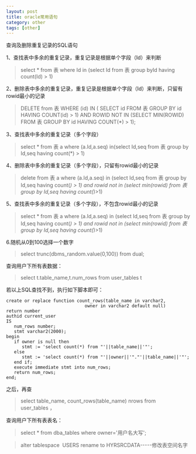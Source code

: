 ```yaml
---
layout: post
title: oracle常用语句
category: other
tags: [other]
---
```


查询及删除重复记录的SQL语句

1、查找表中多余的重复记录，重复记录是根据单个字段（Id）来判断

>select * from 表 where Id in (select Id from 表 group byId having count(Id) > 1)

2、删除表中多余的重复记录，重复记录是根据单个字段（Id）来判断，只留有rowid最小的记录

>DELETE from 表 WHERE (id) IN ( SELECT id FROM 表 GROUP BY id HAVING COUNT(id) > 1) AND ROWID NOT IN (SELECT MIN(ROWID) FROM 表 GROUP BY id HAVING COUNT(*) > 1);

3、查找表中多余的重复记录（多个字段）

>select * from 表 a where (a.Id,a.seq) in(select Id,seq from 表 group by Id,seq having count(*) > 1)

4、删除表中多余的重复记录（多个字段），只留有rowid最小的记录

>delete from 表 a where (a.Id,a.seq) in (select Id,seq from 表 group by Id,seq having count(*) > 1) and rowid not in (select min(rowid) from 表 group by Id,seq having count(*)>1)

5、查找表中多余的重复记录（多个字段），不包含rowid最小的记录

>select * from 表 a where (a.Id,a.seq) in (select Id,seq from 表 group by Id,seq having count(*) > 1) and rowid not in (select min(rowid) from 表 group by Id,seq having count(*)>1)

6.随机从0到100选择一个数字

>select trunc(dbms_random.value(0,100)) from dual;

查询用户下所有表数据：
>select t.table_name,t.num_rows from user_tables t

若以上SQL查找不到，执行如下脚本即可：
```
create or replace function count_rows(table_name in varchar2,
                              owner in varchar2 default null)
return number
authid current_user
IS
   num_rows number;
   stmt varchar2(2000);
begin
   if owner is null then
      stmt := 'select count(*) from "'||table_name||'"';
   else
      stmt := 'select count(*) from "'||owner||'"."'||table_name||'"';
   end if;
   execute immediate stmt into num_rows;
   return num_rows;
end;
```
之后，再查

>select table_name, count_rows(table_name) nrows from user_tables ，

查询用户下所有表表名：

>select * from dba_tables where owner='用户名大写';

>alter tablespace  USERS rename to HYRSRCDATA-----修改表空间名字